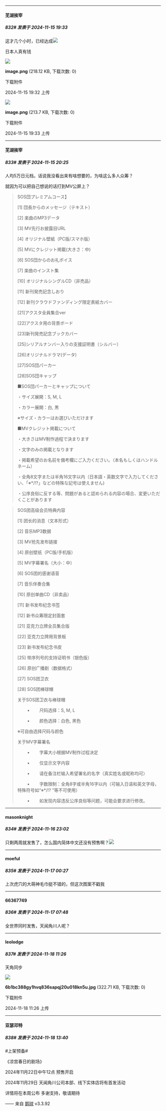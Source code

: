 ﻿
*****

####  芜湖挨宰  
##### 832#       发表于 2024-11-15 19:33

这才几个小时，已经达成<img src="https://static.saraba1st.com/image/smiley/face2017/067.png" referrerpolicy="no-referrer">

日本人真有钱

<img src="https://img.saraba1st.com/forum/202411/15/193247y66wzq3l3szanbwb.png" referrerpolicy="no-referrer">

<strong>image.png</strong> (218.12 KB, 下载次数: 0)

下载附件

2024-11-15 19:32 上传

<img src="https://img.saraba1st.com/forum/202411/15/193301vdkqd1dmitnzn0dq.png" referrerpolicy="no-referrer">

<strong>image.png</strong> (213.7 KB, 下载次数: 0)

下载附件

2024-11-15 19:33 上传


*****

####  芜湖挨宰  
##### 833#       发表于 2024-11-15 20:25

人均5万日元档，话说我没看出来有啥想要的，为啥这么多人众筹？

就因为可以把自己想说的话打到MV公屏上？
 <blockquote>SOS団プレミアムコース】

[1] 団長からのメッセージ（テキスト）

[2] 楽曲のMP3データ

[3] MV先行お披露目URL

[4] オリジナル壁紙（PC版/スマホ版）

[5] MVにクレジット掲載(大きさ：中)

[6] SOS団からのお礼ボイス

[7] 楽曲のインスト集

[10] オリジナルシングルCD（非売品）

[11] 新刊発売記念しおり

[12] 新刊クラウドファンディング限定表紙カバー

[21]アクスタ全員集合ver

[22]アクスタ用の背景ボード

[23]新刊発売記念ブックカバー

[25]シリアルナンバー入りの支援証明書（シルバー）

[26]オリジナルドラマ(データ)

[27]SOS団パーカー

[28]SOS団キャップ

■SOS団パーカーとキャップについて

・サイズ展開：S, M, L

・カラー展開：白, 黒

※サイズ・カラーはお選びいただけます

■MVクレジット掲載について

・大きさはMV制作過程で決まります

・文字のみの掲載となります

・掲載希望のお名前を備考欄にご入力ください。（本名もしくはハンドルネーム）

・全角8文字または半角16文字以内（日本語・英数文字で入力してください、「※*/!?」などの特殊な記号は使えません)

・公序良俗に反する等、問題があると認められる内容の場合、変更いただくことがあります</blockquote>
<blockquote>SOS团高级会员特典内容

[1] 团长的消息（文本形式）

[2] 音乐MP3数据

[3] MV抢先发布链接

[4] 原创壁纸（PC版/手机版）

[5] MV字幕署名（大小：中）

[6] SOS团的感谢语音

[7] 音乐伴奏合集

[10] 原创单曲CD（非卖品）

[11] 新书发布纪念书签

[12] 新书众筹限定封面套

[21] 亚克力立牌全员集合版

[22] 亚克力立牌用背景板

[23] 新书发布纪念书皮

[25] 带序列号的支持证明书（银色版）

[26] 原创广播剧（数据格式）

[27] SOS团卫衣

[28] SOS团棒球帽

关于SOS团卫衣与棒球帽

        •        尺码选择：S, M, L

        •        颜色选择：白色, 黑色

※可自由选择尺码与颜色

关于MV字幕署名

        •        字幕大小根据MV制作过程决定

        •        仅显示文字内容

        •        请在备注栏输入希望署名的名字（真实姓名或昵称均可）

        •        字数限制：全角8字或半角16字以内（可输入日语和英文字母，特殊符号如“※*/!? ”等不可使用）

        •        如发现内容违反公序良俗等问题，可能会要求进行修改。</blockquote>


*****

####  masonknight  
##### 834#       发表于 2024-11-16 23:02

只剩两周就发售了，怎么国内简体中文还没有预售啊？<img src="https://static.saraba1st.com/image/smiley/face2017/003.png" referrerpolicy="no-referrer">


*****

####  moeful  
##### 835#       发表于 2024-11-17 00:27

上次虎穴的大萌神毛巾挺不错的，但这次图案不戳我


*****

####  66367749  
##### 836#       发表于 2024-11-17 07:48

全世界同时发售，天闻角川人呢？


*****

####  leolodge  
##### 837#       发表于 2024-11-18 11:26

天角同步

<img src="https://img.saraba1st.com/forum/202411/18/112631ccxqak7qvrmcijjj.jpg" referrerpolicy="no-referrer">

<strong>6b1bc388gy1hvq836sapqj20u018kn5u.jpg</strong> (322.71 KB, 下载次数: 0)

下载附件

2024-11-18 11:26 上传


*****

####  亚瑟邓特  
##### 838#       发表于 2024-11-18 13:40

#上架预备# 

《凉宫春日的剧场》

2024年11月22日中午12点 
预售开启

2024年11月29日 
天闻角川公司本部、线下实体店将有首发活动

详情将在本周公布
多谢支持，敬请期待

—— 来自 [鹅球](https://www.pgyer.com/GcUxKd4w) v3.3.92

